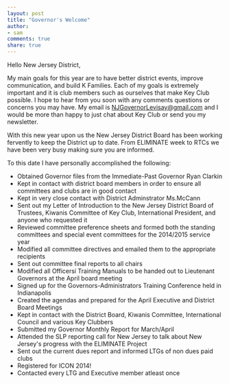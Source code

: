 ```yaml
---
layout: post
title: "Governor's Welcome"
author:
- sam
comments: true
share: true
---
```


Hello New Jersey District,

My main goals for this year are to have better district events, improve communication, and build K Families. Each of my goals is extremely important and it is club members such as ourselves that make Key Club possible. I hope to hear from you soon with any comments questions or concerns you may have. My email is [NJGovernorLevisay@gmail.com](mailto:njgovernorlevisay@gmail.com) and I would be more than happy to just chat about Key Club or send you my newsletter.

With this new year upon us the New Jersey District Board has been working fervently to keep the District up to date. From ELIMINATE week to RTCs we have been very busy making sure you are informed.

To this date I have personally accomplished the following:

- Obtained Governor files from the Immediate-Past Governor Ryan Clarkin
- Kept in contact with district board members in order to ensure all committees and clubs are in good contact
- Kept in very close contact with District Adminstrator Ms.McCann
- Sent out my Letter of Introduction to the New Jersey District Board of Trustees, Kiwanis Committee of Key Club, International President, and anyone who requested it
- Reviewed committee preference sheets and formed both the standing committees and special event committees for the 2014/2015 service year
- Modified all committee directives and emailed them to the appropriate recipients
- Sent out committee final reports to all chairs
- Modified all Officersí Training Manuals to be handed out to Lieutenant Governors at the April board meeting
- Signed up for the Governors-Administrators Training  Conference held in Indianapolis
- Created the agendas and prepared for the April Executive and District Board Meetings
- Kept in contact with the District Board, Kiwanis Committee, International Council and various Key Clubbers
- Submitted my Governor Monthly Report for March/April
- Attended the SLP reporting call for New Jersey to talk about New Jersey's progress with the ELIMINATE Project
- Sent out the current dues report and informed LTGs of non dues paid clubs
- Registered for ICON 2014!
- Contacted every LTG and Executive member atleast once
